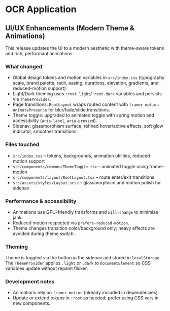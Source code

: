 # OCR Application

## UI/UX Enhancements (Modern Theme & Animations)

This release updates the UI to a modern aesthetic with theme-aware tokens and rich, performant animations.

### What changed
- Global design tokens and motion variables in `src/index.css` (typography scale, brand palette, radii, easing, durations, elevation, gradients, and reduced-motion support).
- Light/Dark theming uses `:root.light`/`:root.dark` variables and persists via `ThemeProvider`.
- Page transitions: `RootLayout` wraps routed content with `framer-motion` `AnimatePresence` for blur/fade/slide transitions.
- Theme toggle: upgraded to animated toggle with spring motion and accessibility (`aria-label`, `aria-pressed`).
- Sidenav: glassmorphism surface, refined hover/active effects, soft glow indicator, smoother transitions.

### Files touched
- `src/index.css` – tokens, backgrounds, animation utilities, reduced motion support
- `src/components/common/ThemeToggle.tsx` – animated toggle using framer-motion
- `src/components/layout/RootLayout.tsx` – route enter/exit transitions
- `src/assets/styles/Layout.scss` – glassmorphism and motion polish for sidenav

### Performance & accessibility
- Animations use GPU-friendly transforms and `will-change` to minimize jank.
- Reduced motion respected via `prefers-reduced-motion`.
- Theme changes transition color/background only; heavy effects are avoided during theme switch.

### Theming
Theme is toggled via the button in the sidenav and stored in `localStorage`. The `ThemeProvider` applies `.light` or `.dark` to `documentElement` so CSS variables update without repaint flicker.

### Development notes
- Animations rely on `framer-motion` (already included in dependencies).
- Update or extend tokens in `:root` as needed; prefer using CSS vars in new components.

